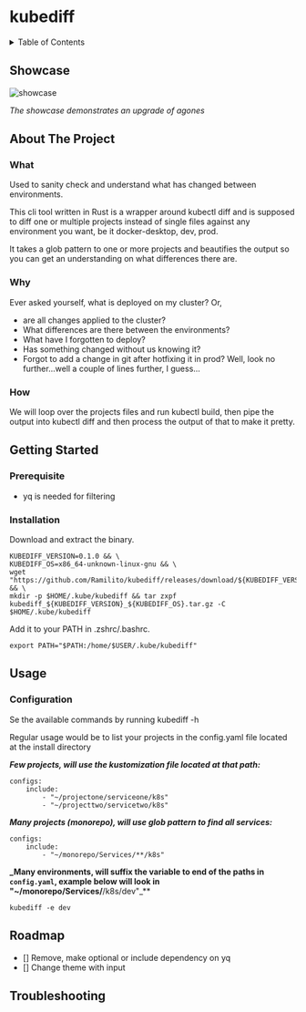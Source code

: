 # kubediff

<details>
  <summary>Table of Contents</summary>

- [kubediff](#kubediff)
  * [Showcase](#showcase)
  * [About The Project](#about-the-project)
    + [What](#what)
    + [Why](#why)
    + [How](#how)
  * [Getting Started](#getting-started)
    + [Prerequisite](#prerequisite)
    + [Installation](#installation)
  * [Usage](#usage)
  * [Roadmap](#roadmap)
  * [Troubleshooting](#troubleshooting))

</details>

## Showcase
![showcase](https://raw.github.com/Ramilito/kubediff/main/docs/images/kubediff.png)

_The showcase demonstrates an upgrade of agones_


## About The Project

### What
Used to sanity check and understand what has changed between environments.

This cli tool written in Rust is a wrapper around kubectl diff and is supposed to diff one or multiple projects instead of
single files against any environment you want, be it docker-desktop, dev, prod.

It takes a glob pattern to one or more projects and beautifies the output so you can get an understanding on what differences there are.

### Why
Ever asked yourself, what is deployed on my cluster? Or,
* are all changes applied to the cluster? 
* What differences are there between the environments? 
* What have I forgotten to deploy? 
* Has something changed without us knowing it? 
* Forgot to add a change in git after hotfixing it in prod? Well, look no further...well a couple of lines further, I guess...


### How
We will loop over the projects files and run kubectl build, then pipe the output into kubectl diff and then process the output of that to make it pretty.

## Getting Started

### Prerequisite

* yq is needed for filtering

### Installation
Download and extract the binary.
```
KUBEDIFF_VERSION=0.1.0 && \
KUBEDIFF_OS=x86_64-unknown-linux-gnu && \
wget "https://github.com/Ramilito/kubediff/releases/download/${KUBEDIFF_VERSION}/kubediff_${KUBEDIFF_VERSION}_${KUBEDIFF_OS}.tar.gz" && \
mkdir -p $HOME/.kube/kubediff && tar zxpf kubediff_${KUBEDIFF_VERSION}_${KUBEDIFF_OS}.tar.gz -C $HOME/.kube/kubediff
```

Add it to your PATH in .zshrc/.bashrc.
```
export PATH="$PATH:/home/$USER/.kube/kubediff"
```

## Usage

### Configuration
Se the available commands by running kubediff -h

Regular usage would be to list your projects in the config.yaml file located at the install directory


**_Few projects, will use the kustomization file located at that path:_**
```
configs:
    include:
        - "~/projectone/serviceone/k8s"
        - "~/projecttwo/servicetwo/k8s"
```

**_Many projects (monorepo), will use glob pattern to find all services:_**
```
configs:
    include:
        - "~/monorepo/Services/**/k8s"
```

**_Many environments, will suffix the variable to end of the paths in ```config.yaml```, example below will look in "~/monorepo/Services/**/k8s/dev"_**
```
kubediff -e dev
```

## Roadmap

- [] Remove, make optional or include dependency on yq 
- [] Change theme with input 

## Troubleshooting

